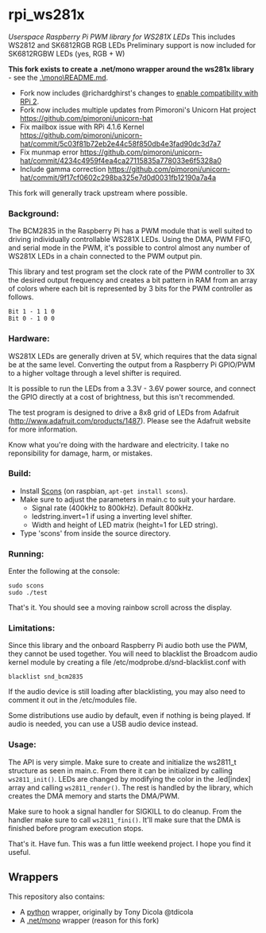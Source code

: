 rpi_ws281x==========*Userspace Raspberry Pi PWM library for WS281X LEDs*This includes WS2812 and SK6812RGB RGB LEDsPreliminary support is now included for SK6812RGBW LEDs (yes, RGB + W)**This fork exists to create a .net/mono wrapper around the ws281x library** - see the [.\mono\README.md]('/mono/').- Fork now includes @richardghirst's changes to [enable compatibility with RPi 2](https://github.com/richardghirst/rpi_ws281x).- Fork now includes multiple updates from Pimoroni's Unicorn Hat project https://github.com/pimoroni/unicorn-hat- Fix mailbox issue with RPi 4.1.6 Kernel https://github.com/pimoroni/unicorn-hat/commit/5c03f81b72eb2e44c58f850db4e3fad90dc3d7a7- Fix munmap error https://github.com/pimoroni/unicorn-hat/commit/4234c4959f4ea4ca27115835a778033e6f5328a0- Include gamma correction https://github.com/pimoroni/unicorn-hat/commit/9f17cf0602c298ba325e7d0d0031fb12190a7a4aThis fork will generally track upstream where possible.### Background:
The BCM2835 in the Raspberry Pi has a PWM module that is well suited todriving individually controllable WS281X LEDs.  Using the DMA, PWM FIFO,and serial mode in the PWM, it's possible to control almost any numberof WS281X LEDs in a chain connected to the PWM output pin.This library and test program set the clock rate of the PWM controller to3X the desired output frequency and creates a bit pattern in RAM from anarray of colors where each bit is represented by 3 bits for the PWMcontroller as follows.    Bit 1 - 1 1 0    Bit 0 - 1 0 0
### Hardware:
WS281X LEDs are generally driven at 5V, which requires that the datasignal be at the same level.  Converting the output from a RaspberryPi GPIO/PWM to a higher voltage through a level shifter is required.It is possible to run the LEDs from a 3.3V - 3.6V power source, andconnect the GPIO directly at a cost of brightness, but this isn'trecommended.The test program is designed to drive a 8x8 grid of LEDs from Adafruit(http://www.adafruit.com/products/1487).  Please see the Adafruitwebsite for more information.Know what you're doing with the hardware and electricity.  I take noreponsibility for damage, harm, or mistakes.### Build:

- Install [Scons][scons] (on raspbian, `apt-get install scons`).
- Make sure to adjust the parameters in main.c to suit your hardare.  - Signal rate (400kHz to 800kHz).  Default 800kHz.  - ledstring.invert=1 if using a inverting level shifter.  - Width and height of LED matrix (height=1 for LED string).- Type 'scons' from inside the source directory.### Running:
Enter the following at the console:		sudo scons	sudo ./testThat's it.  You should see a moving rainbow scroll across the display.### Limitations:

Since this library and the onboard Raspberry Pi audio both use the PWM,
they cannot be used together.  You will need to blacklist the Broadcom
audio kernel module by creating a file /etc/modprobe.d/snd-blacklist.conf
with

    blacklist snd_bcm2835

If the audio device is still loading after blacklisting, you may also
need to comment it out in the /etc/modules file.

Some distributions use audio by default, even if nothing is being played.
If audio is needed, you can use a USB audio device instead.

### Usage:
The API is very simple.  Make sure to create and initialize the ws2811_tstructure as seen in main.c.  From there it can be initializedby calling `ws2811_init()`.  LEDs are changed by modifying the color inthe .led[index] array and calling `ws2811_render()`.  The rest is handledby the library, which creates the DMA memory and starts the DMA/PWM.Make sure to hook a signal handler for SIGKILL to do cleanup.  From thehandler make sure to call `ws2811_fini()`.  It'll make sure that the DMAis finished before program execution stops.That's it.  Have fun.  This was a fun little weekend project.  I hope
you find it useful.
## WrappersThis repository also contains: - A [python]('/python') wrapper, originally by Tony Dicola @tdicola - A [.net/mono]('/mono') wrapper (reason for this fork)[scons]: http://scons.org